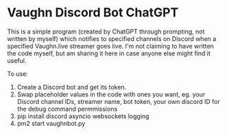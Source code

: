 # Vaughn Discord Bot ChatGPT
 This is a simple program (created by ChatGPT through prompting, not written by myself) which notifies to specified channels on Discord when a specified Vaughn.live streamer goes live. I'm not claiming to have written the code myself, but am sharing it here in case anyone else might find it useful.

To use:

1. Create a Discord bot and get its token. 
2. Swap placeholder values in the code with ones you want, eg. your Discord channel IDs, streamer name, bot token, your own discord ID for the debug command permmissions
3. pip install discord asyncio websockets logging
4. pm2 start vaughnbot.py